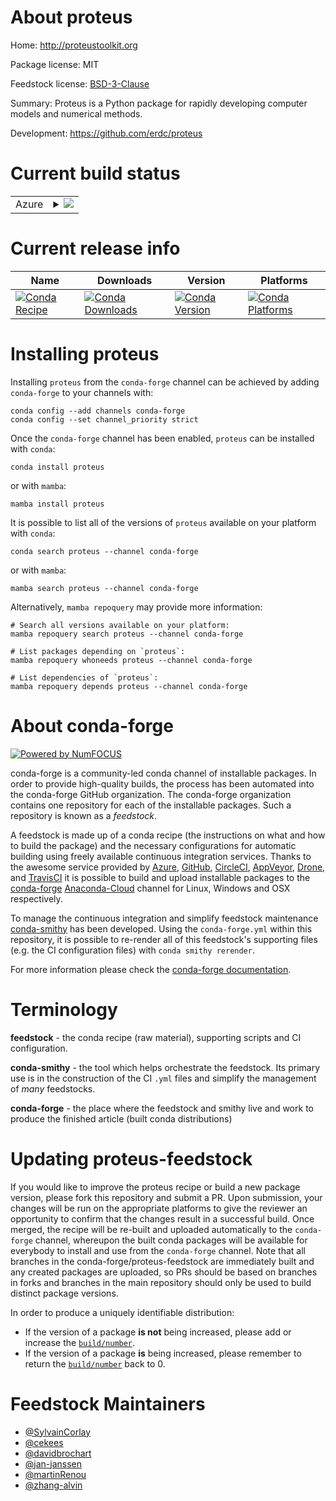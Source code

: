 About proteus
=============

Home: http://proteustoolkit.org

Package license: MIT

Feedstock license: [BSD-3-Clause](https://github.com/conda-forge/proteus-feedstock/blob/main/LICENSE.txt)

Summary: Proteus is a Python package for rapidly developing computer models and numerical methods.

Development: https://github.com/erdc/proteus

Current build status
====================


<table>
    
  <tr>
    <td>Azure</td>
    <td>
      <details>
        <summary>
          <a href="https://dev.azure.com/conda-forge/feedstock-builds/_build/latest?definitionId=8293&branchName=main">
            <img src="https://dev.azure.com/conda-forge/feedstock-builds/_apis/build/status/proteus-feedstock?branchName=main">
          </a>
        </summary>
        <table>
          <thead><tr><th>Variant</th><th>Status</th></tr></thead>
          <tbody><tr>
              <td>linux_64_numpy1.19</td>
              <td>
                <a href="https://dev.azure.com/conda-forge/feedstock-builds/_build/latest?definitionId=8293&branchName=main">
                  <img src="https://dev.azure.com/conda-forge/feedstock-builds/_apis/build/status/proteus-feedstock?branchName=main&jobName=linux&configuration=linux_64_numpy1.19" alt="variant">
                </a>
              </td>
            </tr><tr>
              <td>linux_64_numpy1.21</td>
              <td>
                <a href="https://dev.azure.com/conda-forge/feedstock-builds/_build/latest?definitionId=8293&branchName=main">
                  <img src="https://dev.azure.com/conda-forge/feedstock-builds/_apis/build/status/proteus-feedstock?branchName=main&jobName=linux&configuration=linux_64_numpy1.21" alt="variant">
                </a>
              </td>
            </tr><tr>
              <td>osx_64_numpy1.19</td>
              <td>
                <a href="https://dev.azure.com/conda-forge/feedstock-builds/_build/latest?definitionId=8293&branchName=main">
                  <img src="https://dev.azure.com/conda-forge/feedstock-builds/_apis/build/status/proteus-feedstock?branchName=main&jobName=osx&configuration=osx_64_numpy1.19" alt="variant">
                </a>
              </td>
            </tr><tr>
              <td>osx_64_numpy1.21</td>
              <td>
                <a href="https://dev.azure.com/conda-forge/feedstock-builds/_build/latest?definitionId=8293&branchName=main">
                  <img src="https://dev.azure.com/conda-forge/feedstock-builds/_apis/build/status/proteus-feedstock?branchName=main&jobName=osx&configuration=osx_64_numpy1.21" alt="variant">
                </a>
              </td>
            </tr>
          </tbody>
        </table>
      </details>
    </td>
  </tr>
</table>

Current release info
====================

| Name | Downloads | Version | Platforms |
| --- | --- | --- | --- |
| [![Conda Recipe](https://img.shields.io/badge/recipe-proteus-green.svg)](https://anaconda.org/conda-forge/proteus) | [![Conda Downloads](https://img.shields.io/conda/dn/conda-forge/proteus.svg)](https://anaconda.org/conda-forge/proteus) | [![Conda Version](https://img.shields.io/conda/vn/conda-forge/proteus.svg)](https://anaconda.org/conda-forge/proteus) | [![Conda Platforms](https://img.shields.io/conda/pn/conda-forge/proteus.svg)](https://anaconda.org/conda-forge/proteus) |

Installing proteus
==================

Installing `proteus` from the `conda-forge` channel can be achieved by adding `conda-forge` to your channels with:

```
conda config --add channels conda-forge
conda config --set channel_priority strict
```

Once the `conda-forge` channel has been enabled, `proteus` can be installed with `conda`:

```
conda install proteus
```

or with `mamba`:

```
mamba install proteus
```

It is possible to list all of the versions of `proteus` available on your platform with `conda`:

```
conda search proteus --channel conda-forge
```

or with `mamba`:

```
mamba search proteus --channel conda-forge
```

Alternatively, `mamba repoquery` may provide more information:

```
# Search all versions available on your platform:
mamba repoquery search proteus --channel conda-forge

# List packages depending on `proteus`:
mamba repoquery whoneeds proteus --channel conda-forge

# List dependencies of `proteus`:
mamba repoquery depends proteus --channel conda-forge
```


About conda-forge
=================

[![Powered by
NumFOCUS](https://img.shields.io/badge/powered%20by-NumFOCUS-orange.svg?style=flat&colorA=E1523D&colorB=007D8A)](https://numfocus.org)

conda-forge is a community-led conda channel of installable packages.
In order to provide high-quality builds, the process has been automated into the
conda-forge GitHub organization. The conda-forge organization contains one repository
for each of the installable packages. Such a repository is known as a *feedstock*.

A feedstock is made up of a conda recipe (the instructions on what and how to build
the package) and the necessary configurations for automatic building using freely
available continuous integration services. Thanks to the awesome service provided by
[Azure](https://azure.microsoft.com/en-us/services/devops/), [GitHub](https://github.com/),
[CircleCI](https://circleci.com/), [AppVeyor](https://www.appveyor.com/),
[Drone](https://cloud.drone.io/welcome), and [TravisCI](https://travis-ci.com/)
it is possible to build and upload installable packages to the
[conda-forge](https://anaconda.org/conda-forge) [Anaconda-Cloud](https://anaconda.org/)
channel for Linux, Windows and OSX respectively.

To manage the continuous integration and simplify feedstock maintenance
[conda-smithy](https://github.com/conda-forge/conda-smithy) has been developed.
Using the ``conda-forge.yml`` within this repository, it is possible to re-render all of
this feedstock's supporting files (e.g. the CI configuration files) with ``conda smithy rerender``.

For more information please check the [conda-forge documentation](https://conda-forge.org/docs/).

Terminology
===========

**feedstock** - the conda recipe (raw material), supporting scripts and CI configuration.

**conda-smithy** - the tool which helps orchestrate the feedstock.
                   Its primary use is in the construction of the CI ``.yml`` files
                   and simplify the management of *many* feedstocks.

**conda-forge** - the place where the feedstock and smithy live and work to
                  produce the finished article (built conda distributions)


Updating proteus-feedstock
==========================

If you would like to improve the proteus recipe or build a new
package version, please fork this repository and submit a PR. Upon submission,
your changes will be run on the appropriate platforms to give the reviewer an
opportunity to confirm that the changes result in a successful build. Once
merged, the recipe will be re-built and uploaded automatically to the
`conda-forge` channel, whereupon the built conda packages will be available for
everybody to install and use from the `conda-forge` channel.
Note that all branches in the conda-forge/proteus-feedstock are
immediately built and any created packages are uploaded, so PRs should be based
on branches in forks and branches in the main repository should only be used to
build distinct package versions.

In order to produce a uniquely identifiable distribution:
 * If the version of a package **is not** being increased, please add or increase
   the [``build/number``](https://docs.conda.io/projects/conda-build/en/latest/resources/define-metadata.html#build-number-and-string).
 * If the version of a package **is** being increased, please remember to return
   the [``build/number``](https://docs.conda.io/projects/conda-build/en/latest/resources/define-metadata.html#build-number-and-string)
   back to 0.

Feedstock Maintainers
=====================

* [@SylvainCorlay](https://github.com/SylvainCorlay/)
* [@cekees](https://github.com/cekees/)
* [@davidbrochart](https://github.com/davidbrochart/)
* [@jan-janssen](https://github.com/jan-janssen/)
* [@martinRenou](https://github.com/martinRenou/)
* [@zhang-alvin](https://github.com/zhang-alvin/)

